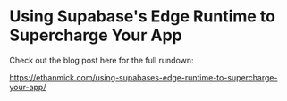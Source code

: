 # Using Supabase's Edge Runtime to Supercharge Your App 

Check out the blog post here for the full rundown:

https://ethanmick.com/using-supabases-edge-runtime-to-supercharge-your-app/